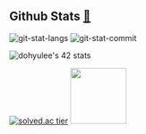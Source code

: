 <!--
## 이미지 복사용############################################################################################################


<img src="
" width="400">

<img src="
" width="300">

<img src="
" width="200">

<img src="
" width="150">

#############################################################################################################################

-->

## **Github Stats** [🌱](https://urakasumi.tistory.com/)

![git-stat-langs](https://github-readme-stats.vercel.app/api?username=Soksurim&count_private=true&show_icons=true&theme=buefy&hide_border=true&hide=contribs)
![git-stat-commit](https://github-readme-stats.vercel.app/api/top-langs/?username=Soksurim&layout=compact&hide_border=true)

![dohyulee's 42 stats](https://badge42.herokuapp.com/api/stats/dohyulee?privacyEmail=true&privacyName=true&darkmode=true)

[![solved.ac tier](http://mazassumnida.wtf/api/v2/generate_badge?boj=surimi)](https://solved.ac/surimi)
[<img src="https://user-images.githubusercontent.com/66513003/142242066-f2491928-e470-4807-8b62-75d4bd972fda.png" style="width: 100px;" />](https://urakasumi.tistory.com/)




<!--
몰리
![Moli](https://user-images.githubusercontent.com/66513003/142241667-7ae2553e-be04-41d1-9c58-0e4aa5d62e04.gif)

빼빼로
![image](https://user-images.githubusercontent.com/66513003/141667362-34edb6a6-07a0-4d57-900b-fc1e9b114fef.png)

방문자수
![Hits](https://hits.seeyoufarm.com/api/count/incr/badge.svg?url=https%3A%2F%2Fgithub.com%2FSoksurim&count_bg=%235094F5&title_bg=%23555555&icon=&icon_color=%23E7E7E7&title=hits&edge_flat=false)

<table><tr><td width="50%">
<img src="https://github-readme-stats.vercel.app/api?username=Soksurim&count_private=true&show_icons=true&hide_border=true&hide=contribs" style="width: 100%" />
</td>
<td valign="top" width="50%">
<img src="https://github-readme-stats.vercel.app/api/top-langs/?username=Soksurim&layout=compact&hide_border=true" style="width: 100%" />
</td></tr></table> 

## 메모

JS 관련 도서
https://kr.1lib.limited/g/Loiane%20Groner

**Soksurim/Soksurim** is a ✨ _special_ ✨ repository because its `README.md` (this file) appears on your GitHub profile.

Here are some ideas to get you started:

- 🔭 I’m currently working on ...
- 🌱 I’m currently learning ...
- 👯 I’m looking to collaborate on ...
- 🤔 I’m looking for help with ...
- 💬 Ask me about ...
- 📫 How to reach me: ...
- 😄 Pronouns: ...
- ⚡ Fun fact: ...
-->
